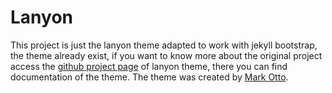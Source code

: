 # Lanyon

This project is just the lanyon theme adapted to work with jekyll bootstrap, the theme already exist, if you want to know more
about the original project access the [github project page](https://github.com/poole/lanyon) of lanyon theme,
there you can find documentation of the theme. The theme was created by [Mark Otto](https://github.com/mdo).
